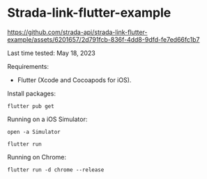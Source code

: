 # Strada-link-flutter-example

https://github.com/strada-api/strada-link-flutter-example/assets/6201657/2d791fcb-836f-4dd8-9dfd-fe7ed66fc1b7

Last time tested: May 18, 2023

Requirements:

- Flutter (Xcode and Cocoapods for iOS).

Install packages:

`flutter pub get`

Running on a iOS Simulator:

`open -a Simulator`

`flutter run`

Running on Chrome:

`flutter run -d chrome --release`
